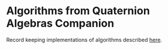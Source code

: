# Algorithms from Quaternion Algebras Companion
Record keeping implementations of algorithms described [here](https://math.dartmouth.edu/~jvoight/hints-solns.pdf).
